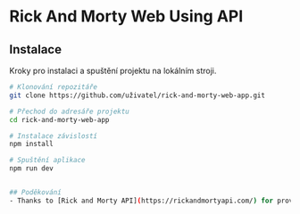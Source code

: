 # Rick And Morty Web Using API

## Instalace
Kroky pro instalaci a spuštění projektu na lokálním stroji.

```bash
# Klonování repozitáře
git clone https://github.com/uživatel/rick-and-morty-web-app.git

# Přechod do adresáře projektu
cd rick-and-morty-web-app

# Instalace závislostí
npm install

# Spuštění aplikace
npm run dev


## Poděkování
- Thanks to [Rick and Morty API](https://rickandmortyapi.com/) for providing data.